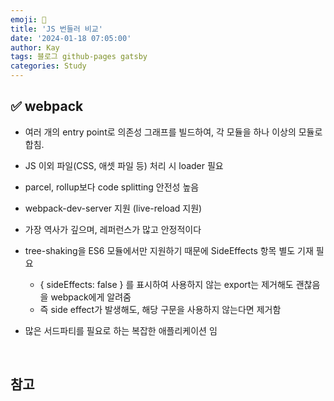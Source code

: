 ```yaml
---
emoji: 👋
title: 'JS 번들러 비교'
date: '2024-01-18 07:05:00'
author: Kay
tags: 블로그 github-pages gatsby
categories: Study
---
```


## ✅ webpack

- 여러 개의 entry point로 의존성 그래프를 빌드하여, 각 모듈을 하나 이상의 모듈로 합침.
- JS 이외 파일(CSS, 애셋 파일 등) 처리 시 loader 필요
- parcel, rollup보다 code splitting 안전성 높음
- webpack-dev-server 지원 (live-reload 지원)
- 가장 역사가 깊으며, 레퍼런스가 많고 안정적이다
- tree-shaking을 ES6 모듈에서만 지원하기 때문에 SideEffects 항목 별도 기재 필요

  - { sideEffects: false } 를 표시하여 사용하지 않는 export는 제거해도 괜찮음을 webpack에게 알려줌
  - 즉 side effect가 발생해도, 해당 구문을 사용하지 않는다면 제거함

- 많은 서드파티를 필요로 하는 복잡한 애플리케이션 임

<br>

## 참고

```toc

```

